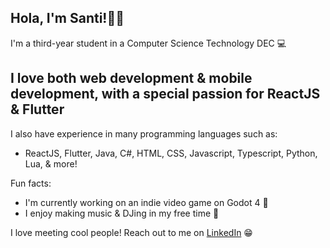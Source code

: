 ## Hola, I'm Santi!👋🏽
I'm a third-year student in a Computer Science Technology DEC 💻

## I love both web development & mobile development, with a special passion for **ReactJS & Flutter**
I also have experience in many programming languages such as:

- ReactJS, Flutter, Java, C#, HTML, CSS, Javascript, Typescript, Python, Lua, & more!

Fun facts:
- I'm currently working on an indie video game on Godot 4 👾
- I enjoy making music & DJing in my free time 🎵

I love meeting cool people! Reach out to me on [LinkedIn](https://www.linkedin.com/in/santiago-garcia-620301244/) 😁 
